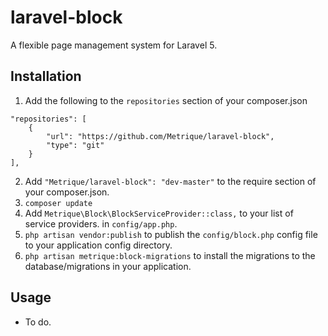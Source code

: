 # laravel-block

A flexible page management system for Laravel 5.

## Installation

1. Add the following to the `repositories` section of your composer.json

```
"repositories": [
    {
        "url": "https://github.com/Metrique/laravel-block",
        "type": "git"
    }
],
```

2. Add `"Metrique/laravel-block": "dev-master"` to the require section of your composer.json. 
3. `composer update`
4. Add `Metrique\Block\BlockServiceProvider::class,` to your list of service providers. in `config/app.php`.
5. `php artisan vendor:publish` to publish the `config/block.php` config file to your application config directory.
6. `php artisan metrique:block-migrations` to install the migrations to the database/migrations in your application.

## Usage

- To do.